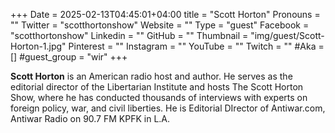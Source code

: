 +++
Date = 2025-02-13T04:45:01+04:00
title = "Scott Horton"
Pronouns = ""
Twitter = "scotthortonshow"
Website = ""
Type = "guest"
Facebook = "scotthortonshow"
Linkedin = ""
GitHub = ""
Thumbnail = "img/guest/Scott-Horton-1.jpg"
Pinterest = ""
Instagram = ""
YouTube = ""
Twitch = ""
#Aka = []
#guest_group = "wir"
+++

__Scott Horton__ is an American radio host and author. He serves as the editorial director of the Libertarian Institute and hosts The Scott Horton Show, where he has conducted thousands of interviews with experts on foreign policy, war, and civil liberties. He is Editorial DIrector of Antiwar.com, Antiwar Radio on 90.7 FM KPFK in L.A.
